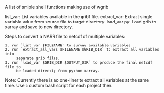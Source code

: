 A list of smiple shell functions making use of wgrib

list_var: List  variables available in the grib1 file. 
extract_var: Extract single variable value from source file to target directory. 
load_var.py: Load grib to xarray and save to new directory. 

Steps to convert a NARR file to netcdf of multiple variables:

	1. run `list_var $FILENAME` to survey available variables
	2. run `extract_all_vars $FILENAME $GRIB_DIR` to extract all variables into
		 separate grib files. 
	3. run `load_var $GRIB_DIR $OUTPUT_DIR` to produce the final netcdf file to
		 be loaded directly from python xarray.  

Note: 
Currently there is no one-liner to extract all variables at the same time. Use
a custom bash script for each project then. 
